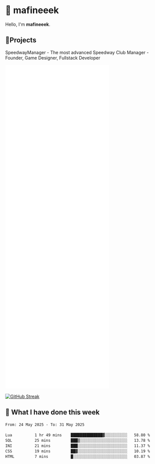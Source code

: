 # 👋 mafineeek
Hello, I'm **mafineeek**.

## 📝Projects

SpeedwayManager - The most advanced Speedway Club Manager - Founder, Game Designer, Fullstack Developer


![](./github-metrics.svg)

[![GitHub Streak](https://streak-stats.demolab.com/?user=mafineeek)](https://git.io/streak-stats)

## 📰 What I have done this week
<!--START_SECTION:waka-->

```txt
From: 24 May 2025 - To: 31 May 2025

Lua          1 hr 49 mins    ██████████████▓░░░░░░░░░░   58.80 %
SQL          25 mins         ███▒░░░░░░░░░░░░░░░░░░░░░   13.78 %
INI          21 mins         ███░░░░░░░░░░░░░░░░░░░░░░   11.37 %
CSS          19 mins         ██▓░░░░░░░░░░░░░░░░░░░░░░   10.19 %
HTML         7 mins          █░░░░░░░░░░░░░░░░░░░░░░░░   03.87 %
```

<!--END_SECTION:waka-->
